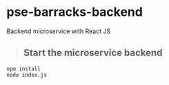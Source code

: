 # pse-barracks-backend
Backend microservice with React JS


>## Start the microservice backend

```
npm install
node index.js
```

